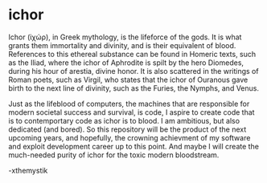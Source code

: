 # ichor

Ichor (ἰχώρ), in Greek mythology, is the lifeforce of the gods. It is what grants them immortality and divinity, and is their equivalent of blood. 
References to this ethereal substance can be found in Homeric texts, such as the Iliad, where the ichor of Aphrodite is spilt by the hero Diomedes, during his hour of arestia, divine honor.
It is also scattered in the writings of Roman poets, such as Virgil, who states that the ichor of Ouranous gave birth to the next line of divinity, such as the Furies, the Nymphs, and Venus.

Just as the lifeblood of computers, the machines that are responsible for modern societal success and survival, is code, I aspire to create code that is to contemportary code as ichor is to blood. 
I am ambitious, but also dedicated (and bored). So this repository will be the product of the next upcoming years, and hopefully, the crowning achievment of my software and exploit development career up to this point. And maybe I will create the much-needed purity of ichor for the toxic modern bloodstream.

-xthemystik

